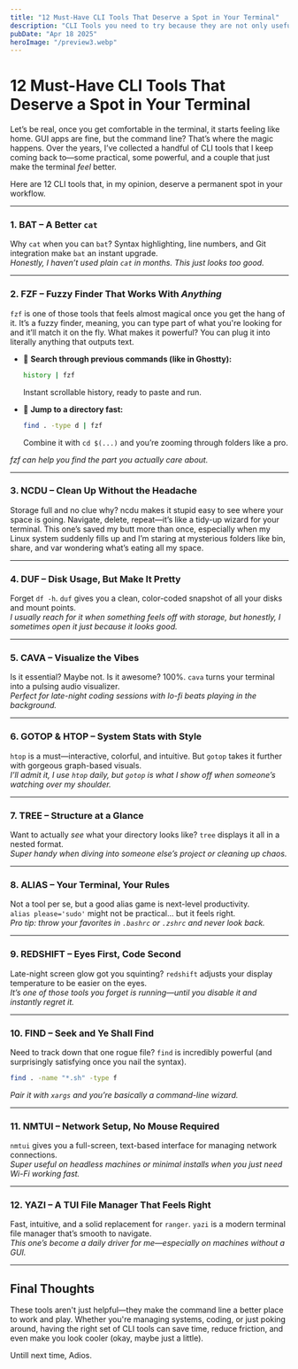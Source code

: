 ```yaml
---
title: "12 Must-Have CLI Tools That Deserve a Spot in Your Terminal"
description: "CLI Tools you need to try because they are not only useful but eye candy aswell."
pubDate: "Apr 18 2025"
heroImage: "/preview3.webp"
---
```


# 12 Must-Have CLI Tools That Deserve a Spot in Your Terminal

Let’s be real, once you get comfortable in the terminal, it starts feeling like home. GUI apps are fine, but the command line? That’s where the magic happens. Over the years, I’ve collected a handful of CLI tools that I keep coming back to—some practical, some powerful, and a couple that just make the terminal _feel_ better.

Here are 12 CLI tools that, in my opinion, deserve a permanent spot in your workflow.

---

### 1. **BAT** – A Better `cat`

Why `cat` when you can `bat`? Syntax highlighting, line numbers, and Git integration make `bat` an instant upgrade.  
_Honestly, I haven’t used plain `cat` in months. This just looks too good._

---

### 2. **FZF** – Fuzzy Finder That Works With _Anything_

`fzf` is one of those tools that feels almost magical once you get the hang of it. It’s a fuzzy finder, meaning, you can type part of what you're looking for and it’ll match it on the fly. What makes it powerful? You can plug it into literally anything that outputs text.

- 🔁 **Search through previous commands (like in Ghostty):**

  ```bash
  history | fzf
  ```

  Instant scrollable history, ready to paste and run.

- 📁 **Jump to a directory fast:**
  ```bash
  find . -type d | fzf
  ```
  Combine it with `cd $(...)` and you’re zooming through folders like a pro.

_fzf can help you find the part you actually care about._

---

### 3. **NCDU** – Clean Up Without the Headache

Storage full and no clue why? ncdu makes it stupid easy to see where your space is going. Navigate, delete, repeat—it’s like a tidy-up wizard for your terminal.
This one’s saved my butt more than once, especially when my Linux system suddenly fills up and I’m staring at mysterious folders like bin, share, and var wondering what’s eating all my space.

---

### 4. **DUF** – Disk Usage, But Make It Pretty

Forget `df -h`. `duf` gives you a clean, color-coded snapshot of all your disks and mount points.  
_I usually reach for it when something feels off with storage, but honestly, I sometimes open it just because it looks good._

---

### 5. **CAVA** – Visualize the Vibes

Is it essential? Maybe not. Is it awesome? 100%. `cava` turns your terminal into a pulsing audio visualizer.  
_Perfect for late-night coding sessions with lo-fi beats playing in the background._

---

### 6. **GOTOP & HTOP** – System Stats with Style

`htop` is a must—interactive, colorful, and intuitive. But `gotop` takes it further with gorgeous graph-based visuals.  
_I’ll admit it, I use `htop` daily, but `gotop` is what I show off when someone’s watching over my shoulder._

---

### 7. **TREE** – Structure at a Glance

Want to actually _see_ what your directory looks like? `tree` displays it all in a nested format.  
_Super handy when diving into someone else’s project or cleaning up chaos._

---

### 8. **ALIAS** – Your Terminal, Your Rules

Not a tool per se, but a good alias game is next-level productivity.  
`alias please='sudo'` might not be practical… but it feels right.  
_Pro tip: throw your favorites in `.bashrc` or `.zshrc` and never look back._

---

### 9. **REDSHIFT** – Eyes First, Code Second

Late-night screen glow got you squinting? `redshift` adjusts your display temperature to be easier on the eyes.  
_It’s one of those tools you forget is running—until you disable it and instantly regret it._

---

### 10. **FIND** – Seek and Ye Shall Find

Need to track down that one rogue file? `find` is incredibly powerful (and surprisingly satisfying once you nail the syntax).

```bash
find . -name "*.sh" -type f
```

_Pair it with `xargs` and you’re basically a command-line wizard._

---

### 11. **NMTUI** – Network Setup, No Mouse Required

`nmtui` gives you a full-screen, text-based interface for managing network connections.  
_Super useful on headless machines or minimal installs when you just need Wi-Fi working fast._

---

### 12. **YAZI** – A TUI File Manager That Feels Right

Fast, intuitive, and a solid replacement for `ranger`. `yazi` is a modern terminal file manager that’s smooth to navigate.  
_This one’s become a daily driver for me—especially on machines without a GUI._

---

## Final Thoughts

These tools aren't just helpful—they make the command line a better place to work and play. Whether you're managing systems, coding, or just poking around, having the right set of CLI tools can save time, reduce friction, and even make you look cooler (okay, maybe just a little).

Untill next time, Adios.

